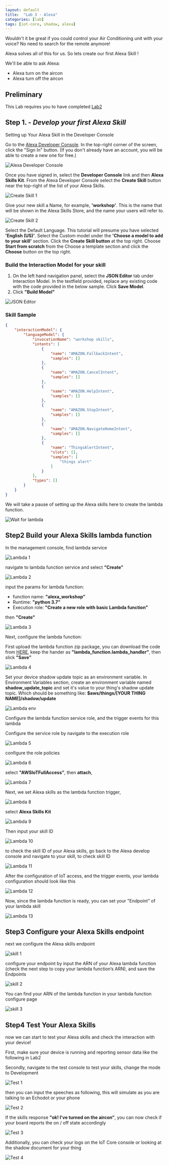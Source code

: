 ```yaml
---
layout: default
title:  "Lab 3 - Alexa"
categories: [lab]
tags: [iot-core, shadow, alexa]
---
```


Wouldn't it be great if you could control your Air Conditioning unit with your voice? No need to search for the remote anymore!

Alexa solves all of this for us. So lets create our first Alexa Skill !

We'll be able to ask Alexa:

* Alexa turn on the aircon
* Alexa turn off the aircon

<!--more-->

## Preliminary

This Lab requires you to have completed [Lab2](lab-2.html)

## Step 1. - *Develop your first Alexa Skill*

Setting up Your Alexa Skill in the Developer Console

Go to the [Alexa Developer Console](https://developer.amazon.com/alexa/console/ask). In the top-right corner of the screen, click the "Sign In" button. (If you don't already have an account, you will be able to create a new one for free.)

![Alexa Developer Console](/assets/images/lab3/lab3-alexa-signin.png)

Once you have signed in, select the **Developer Console** link and then **Alexa Skills Kit**.
From the Alexa Developer Console select the **Create Skill** button near the top-right of the list of your Alexa Skills.

![Create Skill 1](/assets/images/lab3/lab3-create-alexa-skill-1.png)

Give your new skill a Name, for example, **'workshop'**. This is the name that will be shown in the Alexa Skills Store, and the name your users will refer to.

![Create Skill 2](/assets/images/lab3/lab3-create-alexa-skill-2.png)

Select the Default Language. This tutorial will presume you have selected **'English (US)'**.
Select the Custom model under the **'Choose a model to add to your skill'** section. Click the **Create Skill button** at the top right.
Choose **Start from scratch** from the Choose a template section and click the **Choose** button on the top right.

### Build the Interaction Model for your skill

1. On the left hand navigation panel, select the **JSON Editor** tab under Interaction Model. In the textfield provided, replace any existing code with the code provided in the below sample. Click **Save Model**.
2. Click **"Build Model"**

![JSON Editor](/assets/images/lab3/lab3-json-editor.png)

### Skill Sample

```json
{
    "interactionModel": {
        "languageModel": {
            "invocationName": "workshop skills",
            "intents": [
                {
                    "name": "AMAZON.FallbackIntent",
                    "samples": []
                },
                {
                    "name": "AMAZON.CancelIntent",
                    "samples": []
                },
                {
                    "name": "AMAZON.HelpIntent",
                    "samples": []
                },
                {
                    "name": "AMAZON.StopIntent",
                    "samples": []
                },
                {
                    "name": "AMAZON.NavigateHomeIntent",
                    "samples": []
                },
                {
                    "name": "ThingsAlertIntent",
                    "slots": [],
                    "samples": [
                        "things alert"
                    ]
                }
            ],
            "types": []
        }
    }
}
```

We will take a pause of setting up the Alexa skills here to create the lambda function.

![Wait for lambda](/assets/images/lab3/lab3-wait-for-lambda.png)

## Step2 Build your Alexa Skills lambda function

In the management console, find lambda service

![Lambda 1](/assets/images/lab3/lab3-lambda-1.png)

navigate to lambda function service and select **"Create”**

![Lambda 2](/assets/images/lab3/lab3-lambda-2.png)

input the params for lambda function:

* function name: **"alexa_workshop”**
* Runtime: **"python 3.7”**
* Execution role: **"Create a new role with basic Lambda function”**

then **"Create"**

![Lambda 3](/assets/images/lab3/lab3-lambda-3.png)

Next, configure the lambda function:

First upload the lambda function zip package, you can download the code from [HERE](/assets/lab3/alexa_skill_lambda_v1.zip), keep the hander as **"lambda_function.lambda_handler"**, then slick **"Save”**

![Lambda 4](/assets/images/lab3/lab3-lambda-4.png)

Set your device shadow update topic as an environment variable. In Environment Variables section, create an environment variable named **shadow_update_topic** and set it's value to your thing's shadow update topic. Which should be something like: **$aws/things/[YOUR THING NAME]/shadow/update**

![Lambda env](/assets/images/lab3/lab3-lambda-env.png)

Configure the lambda function service role, and the trigger events for this lambda

Configure the service role by navigate to the execution role

![Lambda 5](/assets/images/lab3/lab3-lambda-5.png)

configure the role policies

![Lambda 6](/assets/images/lab3/lab3-lambda-6.png)

select **"AWSIoTFullAccess”**, then **attach**,

![Lambda 7](/assets/images/lab3/lab3-lambda-7.png)

Next, we set Alexa skills as the lambda function trigger,

![Lambda 8](/assets/images/lab3/lab3-lambda-8.png)

select **Alexa Skills Kit**

![Lambda 9](/assets/images/lab3/lab3-lambda-9.png)

Then input your skill ID

![Lambda 10](/assets/images/lab3/lab3-lambda-10.png)

to check the skill ID of your Alexa skills, go back to the Alexa develop console and navigate to your skill, to check skill ID

![Lambda 11](/assets/images/lab3/lab3-lambda-11.png)

After the configuration of IoT access, and the trigger events, your lambda configuration should look like this

![Lambda 12](/assets/images/lab3/lab3-lambda-12.png)

Now, since the lambda function is ready, you can set your "Endpoint” of your lambda skill

![Lambda 13](/assets/images/lab3/lab3-lambda-13.png)

## Step3 Configure your Alexa Skills endpoint

next we configure the Alexa skills endpoint

![skill 1](/assets/images/lab3/lab3-skill-1.png)

configure your endpoint by input the ARN of your Alexa lambda function (check the next step to copy your lambda function’s ARN), and save the Endpoints

![skill 2](/assets/images/lab3/lab3-skill-2.png)

You can find your ARN of the lambda function in your lambda function configure page

![skill 3](/assets/images/lab3/lab3-skill-3.png)

## Step4 Test Your Alexa Skills

now we can start to test your Alexa skills and check the interaction with your device!

First, make sure your device is running and reporting sensor data like the following in Lab2

Secondly, navigate to the test console to test your skills, change the mode to Development

![Test 1](/assets/images/lab3/lab3-test-1.png)

then you can input the speeches as following, this will simulate as you are talking to an Echodot or your phone

![Test 2](/assets/images/lab3/lab3-test-2.png)

If the skills response **"ok! I've turned on the aircon”**, you can now check if your board reports the on / off state accordingly

![Test 3](/assets/images/lab3/lab3-test-3.png)

Additionally, you can check your logs on the IoT Core console or looking at the shadow document for your thing

![Test 4](/assets/images/lab3/lab3-test-4.png)


